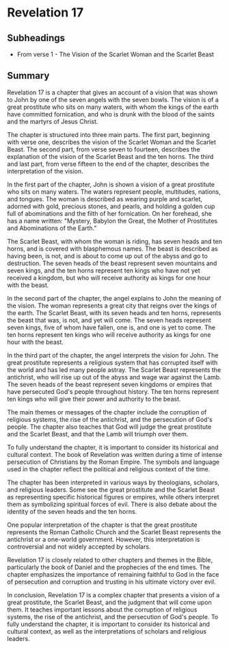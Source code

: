 # Revelation 17

## Subheadings

* From verse 1 - The Vision of the Scarlet Woman and the Scarlet Beast

## Summary

Revelation 17 is a chapter that gives an account of a vision that was shown to John by one of the seven angels with the seven bowls. The vision is of a great prostitute who sits on many waters, with whom the kings of the earth have committed fornication, and who is drunk with the blood of the saints and the martyrs of Jesus Christ.

The chapter is structured into three main parts. The first part, beginning with verse one, describes the vision of the Scarlet Woman and the Scarlet Beast. The second part, from verse seven to fourteen, describes the explanation of the vision of the Scarlet Beast and the ten horns. The third and last part, from verse fifteen to the end of the chapter, describes the interpretation of the vision.

In the first part of the chapter, John is shown a vision of a great prostitute who sits on many waters. The waters represent people, multitudes, nations, and tongues. The woman is described as wearing purple and scarlet, adorned with gold, precious stones, and pearls, and holding a golden cup full of abominations and the filth of her fornication. On her forehead, she has a name written: "Mystery, Babylon the Great, the Mother of Prostitutes and Abominations of the Earth."

The Scarlet Beast, with whom the woman is riding, has seven heads and ten horns, and is covered with blasphemous names. The beast is described as having been, is not, and is about to come up out of the abyss and go to destruction. The seven heads of the beast represent seven mountains and seven kings, and the ten horns represent ten kings who have not yet received a kingdom, but who will receive authority as kings for one hour with the beast.

In the second part of the chapter, the angel explains to John the meaning of the vision. The woman represents a great city that reigns over the kings of the earth. The Scarlet Beast, with its seven heads and ten horns, represents the beast that was, is not, and yet will come. The seven heads represent seven kings, five of whom have fallen, one is, and one is yet to come. The ten horns represent ten kings who will receive authority as kings for one hour with the beast.

In the third part of the chapter, the angel interprets the vision for John. The great prostitute represents a religious system that has corrupted itself with the world and has led many people astray. The Scarlet Beast represents the antichrist, who will rise up out of the abyss and wage war against the Lamb. The seven heads of the beast represent seven kingdoms or empires that have persecuted God's people throughout history. The ten horns represent ten kings who will give their power and authority to the beast.

The main themes or messages of the chapter include the corruption of religious systems, the rise of the antichrist, and the persecution of God's people. The chapter also teaches that God will judge the great prostitute and the Scarlet Beast, and that the Lamb will triumph over them.

To fully understand the chapter, it is important to consider its historical and cultural context. The book of Revelation was written during a time of intense persecution of Christians by the Roman Empire. The symbols and language used in the chapter reflect the political and religious context of the time.

The chapter has been interpreted in various ways by theologians, scholars, and religious leaders. Some see the great prostitute and the Scarlet Beast as representing specific historical figures or empires, while others interpret them as symbolizing spiritual forces of evil. There is also debate about the identity of the seven heads and the ten horns.

One popular interpretation of the chapter is that the great prostitute represents the Roman Catholic Church and the Scarlet Beast represents the antichrist or a one-world government. However, this interpretation is controversial and not widely accepted by scholars.

Revelation 17 is closely related to other chapters and themes in the Bible, particularly the book of Daniel and the prophecies of the end times. The chapter emphasizes the importance of remaining faithful to God in the face of persecution and corruption and trusting in his ultimate victory over evil.

In conclusion, Revelation 17 is a complex chapter that presents a vision of a great prostitute, the Scarlet Beast, and the judgment that will come upon them. It teaches important lessons about the corruption of religious systems, the rise of the antichrist, and the persecution of God's people. To fully understand the chapter, it is important to consider its historical and cultural context, as well as the interpretations of scholars and religious leaders.